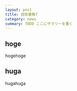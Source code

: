 ```yaml
---
layout: post
title: 技術書典7
category: news
summary: TODO ここにサマリーを書く
---
```


## hoge
hogehoge

## huga
hugahuga

